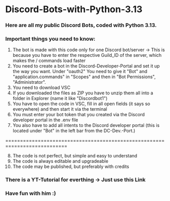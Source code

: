 # Discord-Bots-with-Python-3.13
### Here are all my public Discord Bots, coded with Python 3.13.

### Important things you need to know:
1. The bot is made with this code only for one Discord bot/server -> This is because you have to enter the respective Guild_ID of the server, which makes the / commands load faster
2. You need to create a bot in the Discord-Developer-Portal and set it up the way you want. Under "oauth2" You need to give it "Bot" and "application.commands" in "Scopes" and then in "Bot Permissions", "Administrator".
2. You need to download VSC
3. If you downloaded the files as ZIP you have to unzip them all into a folder in Explorer (name it like "Discordbot1")
4. You have to open the code in VSC, fill in all open fields (it says so everywhere) and then start it via the terminal
5. You must enter your bot token that you created via the Discord developer portal in the .env file 
6. You also have to add all intents to the Discord developer portal (this is located under "Bot" in the left bar from the DC-Dev.-Port.)

===========================================================================

8. The code is not perfect, but simple and easy to understand
9. The code is always editable and upgradeable
10. The code may be published, but preferably with credits

### There is a YT-Tutorial for everthing -> Just use this Link
### Have fun with him :)
